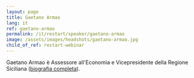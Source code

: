 ```yaml
---
layout: page
title: Gaetano Armao
lang: it
ref: gaetano-armao
permalink: /it/restart/speaker/gaetano-armao
image: /assets/images/headshots/gaetano-armao.jpg
child_of_ref: restart-webinar
---
```


Gaetano Armao è Assessore all'Economia e Vicepresidente della Regione Siciliana ([biografia completa](http://www.armao.eu/biografia/)).
